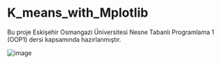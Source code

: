# K_means_with_Mplotlib
 Bu proje Eskişehir Osmangazi Üniversitesi Nesne Tabanlı Programlama 1 (OOP1) dersi kapsamında hazırlanmıştır.

![image](https://github.com/MAkifSinan/K_means_with_Mplotlib/assets/97695942/471b8a8d-c30a-4fe9-9859-1fa9691675e9)
